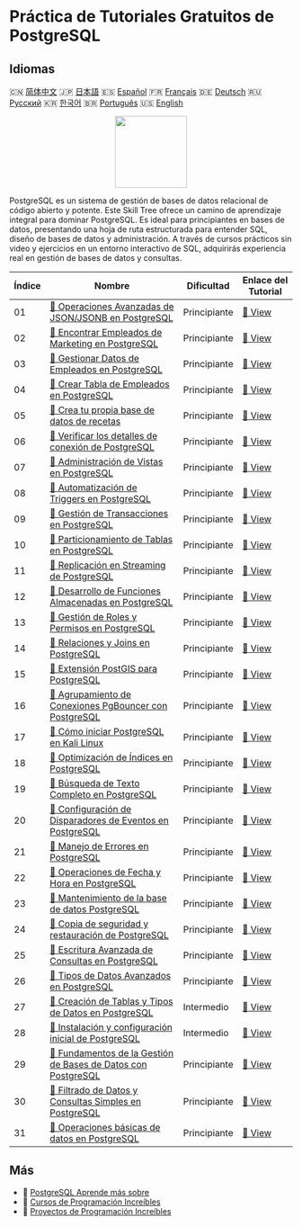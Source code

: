 # Práctica de Tutoriales Gratuitos de PostgreSQL

## Idiomas

🇨🇳 [简体中文](README_zh.md) 🇯🇵 [日本語](README_ja.md) 🇪🇸 [Español](README_es.md) 🇫🇷 [Français](README_fr.md) 🇩🇪 [Deutsch](README_de.md) 🇷🇺 [Русский](README_ru.md) 🇰🇷 [한국어](README_ko.md) 🇧🇷 [Português](README_pt.md) 🇺🇸 [English](README.md) 

<div align="center">
<img width="128px" src="https://file.labex.io/path/9xEeZgWSNpHA.png">
</div>

PostgreSQL es un sistema de gestión de bases de datos relacional de código abierto y potente. Este Skill Tree ofrece un camino de aprendizaje integral para dominar PostgreSQL. Es ideal para principiantes en bases de datos, presentando una hoja de ruta estructurada para entender SQL, diseño de bases de datos y administración. A través de cursos prácticos sin video y ejercicios en un entorno interactivo de SQL, adquirirás experiencia real en gestión de bases de datos y consultas.

|   Índice | Nombre                                                                                                                                                      | Dificultad   | Enlace del Tutorial                                                                                        |
|----------|-------------------------------------------------------------------------------------------------------------------------------------------------------------|--------------|------------------------------------------------------------------------------------------------------------|
|       01 | [📖 Operaciones Avanzadas de JSON/JSONB en PostgreSQL](https://labex.io/es/tutorials/postgresql-data-filtering-and-simple-queries-in-postgresql-550956)     | Principiante | [🔗 View](https://labex.io/es/tutorials/postgresql-data-filtering-and-simple-queries-in-postgresql-550956) |
|       02 | [📖 Encontrar Empleados de Marketing en PostgreSQL](https://labex.io/es/tutorials/postgresql-find-marketing-employees-in-postgresql-551146)                 | Principiante | [🔗 View](https://labex.io/es/tutorials/postgresql-find-marketing-employees-in-postgresql-551146)          |
|       03 | [📖 Gestionar Datos de Empleados en PostgreSQL](https://labex.io/es/tutorials/postgresql-manage-employee-data-in-postgresql-551130)                         | Principiante | [🔗 View](https://labex.io/es/tutorials/postgresql-manage-employee-data-in-postgresql-551130)              |
|       04 | [📖 Crear Tabla de Empleados en PostgreSQL](https://labex.io/es/tutorials/postgresql-create-employee-table-in-postgresql-551115)                            | Principiante | [🔗 View](https://labex.io/es/tutorials/postgresql-create-employee-table-in-postgresql-551115)             |
|       05 | [📖 Crea tu propia base de datos de recetas](https://labex.io/es/tutorials/postgresql-create-your-own-recipe-database-551100)                               | Principiante | [🔗 View](https://labex.io/es/tutorials/postgresql-create-your-own-recipe-database-551100)                 |
|       06 | [📖 Verificar los detalles de conexión de PostgreSQL](https://labex.io/es/tutorials/postgresql-verify-postgresql-connection-details-551083)                 | Principiante | [🔗 View](https://labex.io/es/tutorials/postgresql-verify-postgresql-connection-details-551083)            |
|       07 | [📖 Administración de Vistas en PostgreSQL](https://labex.io/es/tutorials/postgresql-data-filtering-and-simple-queries-in-postgresql-550966)                | Principiante | [🔗 View](https://labex.io/es/tutorials/postgresql-data-filtering-and-simple-queries-in-postgresql-550966) |
|       08 | [📖 Automatización de Triggers en PostgreSQL](https://labex.io/es/tutorials/postgresql-postgresql-trigger-automation-550965)                                | Principiante | [🔗 View](https://labex.io/es/tutorials/postgresql-postgresql-trigger-automation-550965)                   |
|       09 | [📖 Gestión de Transacciones en PostgreSQL](https://labex.io/es/tutorials/postgresql-data-filtering-and-simple-queries-in-postgresql-550964)                | Principiante | [🔗 View](https://labex.io/es/tutorials/postgresql-data-filtering-and-simple-queries-in-postgresql-550964) |
|       10 | [📖 Particionamiento de Tablas en PostgreSQL](https://labex.io/es/tutorials/postgresql-data-filtering-and-simple-queries-in-postgresql-550963)              | Principiante | [🔗 View](https://labex.io/es/tutorials/postgresql-data-filtering-and-simple-queries-in-postgresql-550963) |
|       11 | [📖 Replicación en Streaming de PostgreSQL](https://labex.io/es/tutorials/postgresql-data-filtering-and-simple-queries-in-postgresql-550962)                | Principiante | [🔗 View](https://labex.io/es/tutorials/postgresql-data-filtering-and-simple-queries-in-postgresql-550962) |
|       12 | [📖 Desarrollo de Funciones Almacenadas en PostgreSQL](https://labex.io/es/tutorials/postgresql-data-filtering-and-simple-queries-in-postgresql-550961)     | Principiante | [🔗 View](https://labex.io/es/tutorials/postgresql-data-filtering-and-simple-queries-in-postgresql-550961) |
|       13 | [📖 Gestión de Roles y Permisos en PostgreSQL](https://labex.io/es/tutorials/postgresql-postgresql-role-and-permission-management-550960)                   | Principiante | [🔗 View](https://labex.io/es/tutorials/postgresql-postgresql-role-and-permission-management-550960)       |
|       14 | [📖 Relaciones y Joins en PostgreSQL](https://labex.io/es/tutorials/postgresql-postgresql-relationships-and-joins-550959)                                   | Principiante | [🔗 View](https://labex.io/es/tutorials/postgresql-postgresql-relationships-and-joins-550959)              |
|       15 | [📖 Extensión PostGIS para PostgreSQL](https://labex.io/es/tutorials/postgresql-data-filtering-and-simple-queries-in-postgresql-550958)                     | Principiante | [🔗 View](https://labex.io/es/tutorials/postgresql-data-filtering-and-simple-queries-in-postgresql-550958) |
|       16 | [📖 Agrupamiento de Conexiones PgBouncer con PostgreSQL](https://labex.io/es/tutorials/postgresql-data-filtering-and-simple-queries-in-postgresql-550957)   | Principiante | [🔗 View](https://labex.io/es/tutorials/postgresql-data-filtering-and-simple-queries-in-postgresql-550957) |
|       17 | [📖 Cómo iniciar PostgreSQL en Kali Linux](https://labex.io/es/tutorials/kali-how-to-start-postgresql-in-kali-linux-417476)                                 | Principiante | [🔗 View](https://labex.io/es/tutorials/kali-how-to-start-postgresql-in-kali-linux-417476)                 |
|       18 | [📖 Optimización de Índices en PostgreSQL](https://labex.io/es/tutorials/postgresql-data-filtering-and-simple-queries-in-postgresql-550955)                 | Principiante | [🔗 View](https://labex.io/es/tutorials/postgresql-data-filtering-and-simple-queries-in-postgresql-550955) |
|       19 | [📖 Búsqueda de Texto Completo en PostgreSQL](https://labex.io/es/tutorials/postgresql-data-filtering-and-simple-queries-in-postgresql-550954)              | Principiante | [🔗 View](https://labex.io/es/tutorials/postgresql-data-filtering-and-simple-queries-in-postgresql-550954) |
|       20 | [📖 Configuración de Disparadores de Eventos en PostgreSQL](https://labex.io/es/tutorials/postgresql-postgresql-event-trigger-setup-550953)                 | Principiante | [🔗 View](https://labex.io/es/tutorials/postgresql-postgresql-event-trigger-setup-550953)                  |
|       21 | [📖 Manejo de Errores en PostgreSQL](https://labex.io/es/tutorials/postgresql-data-filtering-and-simple-queries-in-postgresql-550952)                       | Principiante | [🔗 View](https://labex.io/es/tutorials/postgresql-data-filtering-and-simple-queries-in-postgresql-550952) |
|       22 | [📖 Operaciones de Fecha y Hora en PostgreSQL](https://labex.io/es/tutorials/postgresql-data-filtering-and-simple-queries-in-postgresql-550951)             | Principiante | [🔗 View](https://labex.io/es/tutorials/postgresql-data-filtering-and-simple-queries-in-postgresql-550951) |
|       23 | [📖 Mantenimiento de la base de datos PostgreSQL](https://labex.io/es/tutorials/postgresql-postgresql-database-maintenance-550950)                          | Principiante | [🔗 View](https://labex.io/es/tutorials/postgresql-postgresql-database-maintenance-550950)                 |
|       24 | [📖 Copia de seguridad y restauración de PostgreSQL](https://labex.io/es/tutorials/postgresql-data-filtering-and-simple-queries-in-postgresql-550949)       | Principiante | [🔗 View](https://labex.io/es/tutorials/postgresql-data-filtering-and-simple-queries-in-postgresql-550949) |
|       25 | [📖 Escritura Avanzada de Consultas en PostgreSQL](https://labex.io/es/tutorials/postgresql-data-filtering-and-simple-queries-in-postgresql-550948)         | Principiante | [🔗 View](https://labex.io/es/tutorials/postgresql-data-filtering-and-simple-queries-in-postgresql-550948) |
|       26 | [📖 Tipos de Datos Avanzados en PostgreSQL](https://labex.io/es/tutorials/postgresql-data-filtering-and-simple-queries-in-postgresql-550947)                | Principiante | [🔗 View](https://labex.io/es/tutorials/postgresql-data-filtering-and-simple-queries-in-postgresql-550947) |
|       27 | [📖 Creación de Tablas y Tipos de Datos en PostgreSQL](https://labex.io/es/tutorials/postgresql-postgresql-table-creation-and-data-types-550901)            | Intermedio   | [🔗 View](https://labex.io/es/tutorials/postgresql-postgresql-table-creation-and-data-types-550901)        |
|       28 | [📖 Instalación y configuración inicial de PostgreSQL](https://labex.io/es/tutorials/postgresql-installation-and-initial-setup-of-postgresql-550900)        | Intermedio   | [🔗 View](https://labex.io/es/tutorials/postgresql-installation-and-initial-setup-of-postgresql-550900)    |
|       29 | [📖 Fundamentos de la Gestión de Bases de Datos con PostgreSQL](https://labex.io/es/tutorials/postgresql-database-management-basics-with-postgresql-550899) | Principiante | [🔗 View](https://labex.io/es/tutorials/postgresql-database-management-basics-with-postgresql-550899)      |
|       30 | [📖 Filtrado de Datos y Consultas Simples en PostgreSQL](https://labex.io/es/tutorials/postgresql-data-filtering-and-simple-queries-in-postgresql-550898)   | Principiante | [🔗 View](https://labex.io/es/tutorials/postgresql-data-filtering-and-simple-queries-in-postgresql-550898) |
|       31 | [📖 Operaciones básicas de datos en PostgreSQL](https://labex.io/es/tutorials/postgresql-basic-data-operations-in-postgresql-550897)                        | Principiante | [🔗 View](https://labex.io/es/tutorials/postgresql-basic-data-operations-in-postgresql-550897)             |

## Más

- 🔗 [PostgreSQL Aprende más sobre](https://labex.io/es/skilltrees/postgresql)
- 🔗 [Cursos de Programación Increíbles](https://github.com/labex-labs/awesome-programming-courses)
- 🔗 [Proyectos de Programación Increíbles](https://github.com/labex-labs/awesome-programming-projects)

